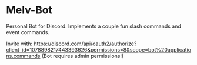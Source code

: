 # Melv-Bot
Personal Bot for Discord. Implements a couple fun slash commands and event commands. 

Invite with:
https://discord.com/api/oauth2/authorize?client_id=1078898217443393626&permissions=8&scope=bot%20applications.commands
(Bot requires admin permissions!)
